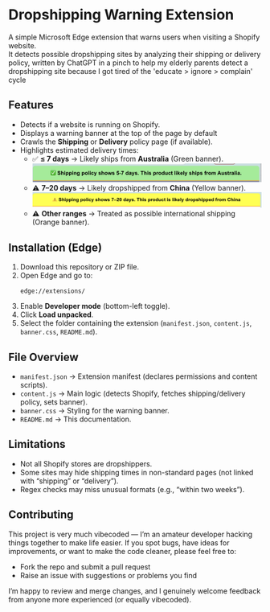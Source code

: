 # Dropshipping Warning Extension

A simple Microsoft Edge extension that warns users when visiting a Shopify website.  
It detects possible dropshipping sites by analyzing their shipping or delivery policy, written by ChatGPT in a pinch to help my elderly parents detect a dropshipping site because I got tired of the 'educate > ignore > complain' cycle

## Features
- Detects if a website is running on Shopify.  
- Displays a warning banner at the top of the page by default
- Crawls the **Shipping** or **Delivery** policy page (if available).  
- Highlights estimated delivery times:
  - ✅ **≤ 7 days** → Likely ships from **Australia** (Green banner). 
  ![alt text](https://github.com/dylangits/dropship-warning-extension/blob/main/examples/example2.png "Example of a likely AU based shipper")
  - ⚠️ **7–20 days** → Likely dropshipped from **China** (Yellow banner).  
  ![alt text](https://github.com/dylangits/dropship-warning-extension/blob/main/examples/example1.png "Example of a likely CN based shipper")
  - ⚠️ **Other ranges** → Treated as possible international shipping (Orange banner).  

## Installation (Edge)
1. Download this repository or ZIP file.  
2. Open Edge and go to:  
   ```
   edge://extensions/
   ```  
3. Enable **Developer mode** (bottom-left toggle).  
4. Click **Load unpacked**.  
5. Select the folder containing the extension (`manifest.json`, `content.js`, `banner.css`, `README.md`).  

## File Overview
- `manifest.json` → Extension manifest (declares permissions and content scripts).  
- `content.js` → Main logic (detects Shopify, fetches shipping/delivery policy, sets banner).  
- `banner.css` → Styling for the warning banner.  
- `README.md` → This documentation.  

## Limitations
- Not all Shopify stores are dropshippers.  
- Some sites may hide shipping times in non-standard pages (not linked with “shipping” or “delivery”).  
- Regex checks may miss unusual formats (e.g., “within two weeks”).  

## Contributing

This project is very much vibecoded — I’m an amateur developer hacking things together to make life easier.
If you spot bugs, have ideas for improvements, or want to make the code cleaner, please feel free to:
-	Fork the repo and submit a pull request
- Raise an issue with suggestions or problems you find

I’m happy to review and merge changes, and I genuinely welcome feedback from anyone more experienced (or equally vibecoded).